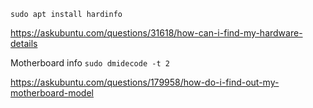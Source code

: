 `sudo apt install hardinfo`

https://askubuntu.com/questions/31618/how-can-i-find-my-hardware-details

Motherboard info `sudo dmidecode -t 2`

https://askubuntu.com/questions/179958/how-do-i-find-out-my-motherboard-model
